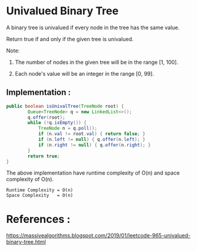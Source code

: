 # Univalued Binary Tree

A binary tree is univalued if every node in the tree has the same value.

Return true if and only if the given tree is univalued.

Note:

1. The number of nodes in the given tree will be in the range [1, 100].

2. Each node's value will be an integer in the range [0, 99].


## Implementation :

```java
public boolean isUnivalTree(TreeNode root) {
        Queue<TreeNode> q = new LinkedList<>();
        q.offer(root);
        while (!q.isEmpty()) {
            TreeNode n = q.poll();
            if (n.val != root.val) { return false; }
            if (n.left != null) { q.offer(n.left); }        
            if (n.right != null) { q.offer(n.right); }        
        }
        return true;
}
```
The above implementation have runtime complexity of O(n) and space complexity of O(n).

```
Runtime Complexity = O(n)
Space Complexity   = O(n)
```




# References :
https://massivealgorithms.blogspot.com/2019/01/leetcode-965-univalued-binary-tree.html
